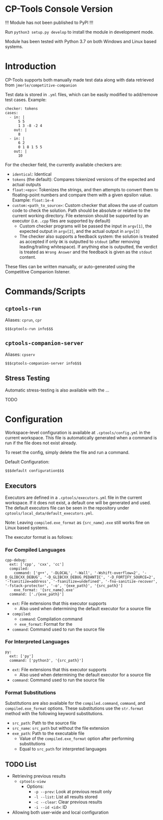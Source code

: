 # CP-Tools Console Version

!!! Module has not been published to PyPl !!!

Run `python3 setup.py develop` to install the module in development mode.

Module has been tested with Python 3.7 on both Windows and Linux based systems.

# Introduction

CP-Tools supports both manually made test data along with data retrieved from `jmerle/competitive-companion`

Test data is stored in `.yml` files, which can be easily modified to add/remove test cases.  Example:

```
checker: tokens
cases:
  - in: |
      5 5
      1 3 -8 -2 4
    out: |
      8
  - in: |
      6 2
      0 1 8 1 5 5
    out: |
      10
```

For the checker field, the currently available checkers are:

- `identical`: Identical
- `tokens` (the default): Compares tokenized versions of the expected and actual outputs
- `float:<eps>`: Tokenizes the strings, and then attempts to convert them to floating-point numbers and compare them with a given epsilon value.  Example: `float:1e-4`
- `custom:<path_to_source>`: Custom checker that allows the use of custom code to check the solution.  Path should be absolute
or relative to the current working directory.  File extension should be supported by an executor (i.e. `.cpp` files are supported by default)
    - Custom checker programs will be passed the input in `argv[1]`, the expected output in `argv[2]`, and the actual output in
    `argv[3]`
    - The checker also supports a feedback system: the solution is treated as accepted if only `OK` is outputted to `stdout` (after removing leading/trailing whitespace).
    If anything else is outputted, the verdict is treated as `Wrong Answer` and the feedback is given as the `stdout` content.
    
These files can be written manually, or auto-generated using the Competitive Companion listener.

# Commands/Scripts

## `cptools-run`
Aliases: `cprun`, `cpr`

```
$$$cptools-run info$$$
```

## `cptools-companion-server`
Aliases: `cpserv`

```
$$$cptools-companion-server info$$$
```

## Stress Testing

Automatic stress-testing is also available with the ...

TODO
   
# Configuration

Workspace-level configuration is available at `.cptools/config.yml` in the current workspace.  This file is automatically generated 
when a command is run if the file does not exist already.

To reset the config, simply delete the file and run a command.

Default Configuration:

```
$$$default configuration$$$
```

## Executors

Executors are defined in a `.cptools/executors.yml` file in the current workspace.  If it does not exist, a default one will be generated
and used.  The default executors file can be seen in the repository under `cptools/local_data/default_executors.yml`.

Note: Leaving `compiled.exe_format` as `{src_name}.exe` still works fine on Linux based systems.

The executor format is as follows:

### For Compiled Languages

```
cpp-debug:
  ext: ['cpp', 'cxx', 'cc']
  compiled:
    command: ['g++', '-DLOCAL', '-Wall', '-Wshift-overflow=2', '-D_GLIBCXX_DEBUG', '-D_GLIBCXX_DEBUG_PEDANTIC', '-D_FORTIFY_SOURCE=2', '-fsanitize=address', '-fsanitize=undefined', '-fno-sanitize-recover', '-fstack-protector', '-o', '{exe_path}', '{src_path}']
    exe_format: '{src_name}.exe'
  command: ['./{exe_path}']
```

- `ext`: File extensions that this executor supports
    - Also used when determining the default executor for a source file
- `compiled`:
    - `command`: Compilation command
    - `exe_format`: Format for the 
- `command`: Command used to run the source file

### For Interpreted Languages

```
py:
  ext: ['py']
  command: ['python3', '{src_path}']
```

- `ext`: File extensions that this executor supports
    - Also used when determining the default executor for a source file
- `command`: Command used to run the source file

### Format Substitutions

Substitutions are also available for the `compiled.command`, `command`, and `compiled.exe_format` options.  These substitutions
use the `str.format` method with the following keyword substitutions.

- `src_path`: Path to the source file
- `src_name`: `src_path` but without the file extension
- `exe_path`: Path to the executable file
    - Value of the `compiled.exe_format` option after performing substitutions
    - Equal to `src_path` for interpreted languages

## TODO List

- Retrieving previous results
    - `cptools-view`
        - Options:
            - `-p --prev`: Look at previous result only
            - `-l --list`: List all results stored
            - `-c --clear`: Clear previous results
            - `-i --id <id>`: ID
- Allowing both user-wide and local configuration
